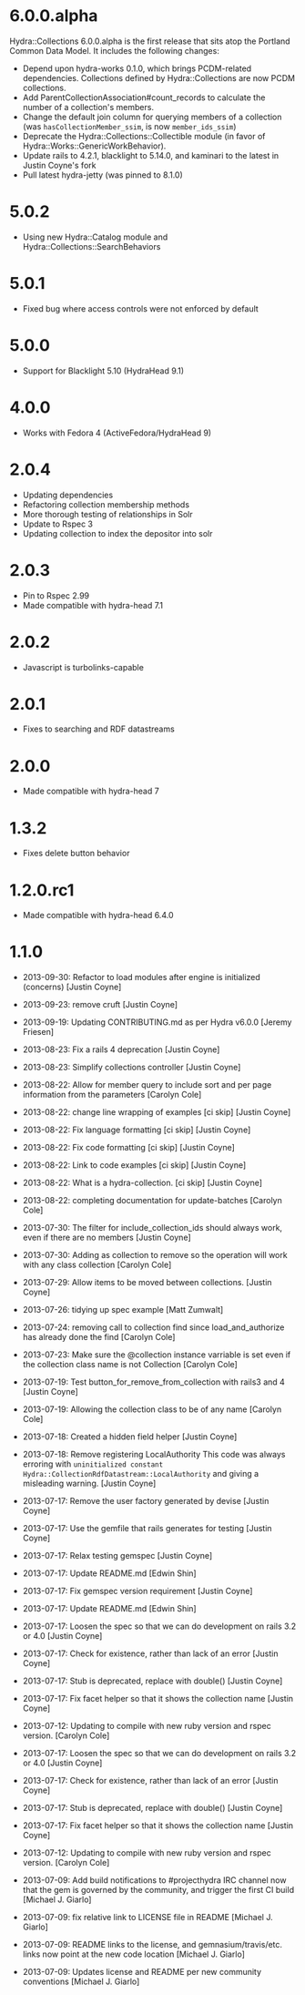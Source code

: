 # 6.0.0.alpha

Hydra::Collections 6.0.0.alpha is the first release that sits atop the Portland Common Data Model. It includes the following changes:

* Depend upon hydra-works 0.1.0, which brings PCDM-related dependencies. Collections defined by Hydra::Collections are now PCDM collections.
* Add ParentCollectionAssociation#count_records to calculate the number of a collection's members.
* Change the default join column for querying members of a collection (was `hasCollectionMember_ssim`, is now `member_ids_ssim`)
* Deprecate the Hydra::Collections::Collectible module (in favor of Hydra::Works::GenericWorkBehavior).
* Update rails to 4.2.1, blacklight to 5.14.0, and kaminari to the latest in Justin Coyne's fork
* Pull latest hydra-jetty (was pinned to 8.1.0)

# 5.0.2

* Using new Hydra::Catalog module and Hydra::Collections::SearchBehaviors

# 5.0.1

* Fixed bug where access controls were not enforced by default

# 5.0.0

* Support for Blacklight 5.10 (HydraHead 9.1)

# 4.0.0

* Works with Fedora 4 (ActiveFedora/HydraHead 9)

# 2.0.4

* Updating dependencies
* Refactoring collection membership methods
* More thorough testing of relationships in Solr
* Update to Rspec 3
* Updating collection to index the depositor into solr

# 2.0.3

* Pin to Rspec 2.99
* Made compatible with hydra-head 7.1

# 2.0.2

* Javascript is turbolinks-capable

# 2.0.1

* Fixes to searching and RDF datastreams

# 2.0.0

* Made compatible with hydra-head 7

# 1.3.2

* Fixes delete button behavior

# 1.2.0.rc1

* Made compatible with hydra-head 6.4.0

# 1.1.0

* 2013-09-30: Refactor to load modules after engine is initialized (concerns)
[Justin Coyne]

* 2013-09-23: remove cruft [Justin Coyne]

* 2013-09-19: Updating CONTRIBUTING.md as per Hydra v6.0.0 [Jeremy Friesen]

* 2013-08-23: Fix a rails 4 deprecation [Justin Coyne]

* 2013-08-23: Simplify collections controller [Justin Coyne]

* 2013-08-22: Allow for member query to include sort and per page information
from the parameters [Carolyn Cole]

* 2013-08-22: change line wrapping of examples [ci skip] [Justin Coyne]

* 2013-08-22: Fix language formatting [ci skip] [Justin Coyne]

* 2013-08-22: Fix code formatting [ci skip] [Justin Coyne]

* 2013-08-22: Link to code examples [ci skip] [Justin Coyne]

* 2013-08-22: What is a hydra-collection. [ci skip] [Justin Coyne]

* 2013-08-22: completing documentation for update-batches [Carolyn Cole]

* 2013-07-30: The filter for include_collection_ids should always work, even if
there are no members [Justin Coyne]

* 2013-07-30: Adding as collection to remove so the operation will work with any
class collection [Carolyn Cole]

* 2013-07-29: Allow items to be moved between collections. [Justin Coyne]

* 2013-07-26: tidying up spec example [Matt Zumwalt]

* 2013-07-24: removing call to collection find since load_and_authorize has
already done the find [Carolyn Cole]

* 2013-07-23: Make sure the @collection instance varriable is set even if the
collection class name is not Collection [Carolyn Cole]

* 2013-07-19: Test button_for_remove_from_collection with rails3 and 4 [Justin
Coyne]

* 2013-07-19: Allowing the collection class to be of any name [Carolyn Cole]

* 2013-07-18: Created a hidden field helper [Justin Coyne]

* 2013-07-18: Remove registering LocalAuthority This code was always erroring
with `uninitialized constant Hydra::CollectionRdfDatastream::LocalAuthority`
and giving a misleading warning. [Justin Coyne]

* 2013-07-17: Remove the user factory generated by devise [Justin Coyne]

* 2013-07-17: Use the gemfile that rails generates for testing [Justin Coyne]

* 2013-07-17: Relax testing gemspec [Justin Coyne]

* 2013-07-17: Update README.md [Edwin Shin]

* 2013-07-17: Fix gemspec version requirement [Justin Coyne]

* 2013-07-17: Update README.md [Edwin Shin]

* 2013-07-17: Loosen the spec so that we can do development on rails 3.2 or 4.0
[Justin Coyne]

* 2013-07-17: Check for existence, rather than lack of an error [Justin Coyne]

* 2013-07-17: Stub is deprecated, replace with double() [Justin Coyne]

* 2013-07-17: Fix facet helper so that it shows the collection name [Justin
Coyne]

* 2013-07-12: Updating to compile with new ruby version and rspec version.
[Carolyn Cole]

* 2013-07-17: Loosen the spec so that we can do development on rails 3.2 or 4.0
[Justin Coyne]

* 2013-07-17: Check for existence, rather than lack of an error [Justin Coyne]

* 2013-07-17: Stub is deprecated, replace with double() [Justin Coyne]

* 2013-07-17: Fix facet helper so that it shows the collection name [Justin
Coyne]

* 2013-07-12: Updating to compile with new ruby version and rspec version.
[Carolyn Cole]

* 2013-07-09: Add build notifications to #projecthydra IRC channel now that the
gem is governed by the community, and trigger the first CI build [Michael J.
Giarlo]

* 2013-07-09: fix relative link to LICENSE file in README [Michael J. Giarlo]

* 2013-07-09: README links to the license, and gemnasium/travis/etc. links now
point at the new code location [Michael J. Giarlo]

* 2013-07-09: Updates license and README per new community conventions [Michael
J. Giarlo]
